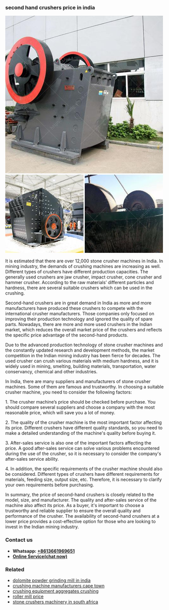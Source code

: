 <h3>second hand crushers price in india</h3><img src='1702950454.jpg' alt=''><p>It is estimated that there are over 12,000 stone crusher machines in India. In mining industry, the demands of crushing machines are increasing as well. Different types of crushers have different production capacities. The generally used crushers are jaw crusher, impact crusher, cone crusher and hammer crusher. According to the raw materials’ different particles and hardness, there are several suitable crushers which can be used in the crushing.</p><p>Second-hand crushers are in great demand in India as more and more manufacturers have produced these crushers to compete with the international crusher manufacturers. Those companies only focused on improving their production technology and ignored the quality of spare parts. Nowadays, there are more and more used crushers in the Indian market, which reduces the overall market price of the crushers and reflects the specific price advantage of the second-hand products.</p><p>Due to the advanced production technology of stone crusher machines and the constantly updated research and development methods, the market competition in the Indian mining industry has been fierce for decades. The used crusher can crush various materials with medium hardness, and it is widely used in mining, smelting, building materials, transportation, water conservancy, chemical and other industries.</p><p>In India, there are many suppliers and manufacturers of stone crusher machines. Some of them are famous and trustworthy. In choosing a suitable crusher machine, you need to consider the following factors:</p><p>1. The crusher machine’s price should be checked before purchase. You should compare several suppliers and choose a company with the most reasonable price, which will save you a lot of money.</p><p>2. The quality of the crusher machine is the most important factor affecting its price. Different crushers have different quality standards, so you need to make a detailed understanding of the machine's quality before buying it.</p><p>3. After-sales service is also one of the important factors affecting the price. A good after-sales service can solve various problems encountered during the use of the crusher, so it is necessary to consider the company's after-sales service ability.</p><p>4. In addition, the specific requirements of the crusher machine should also be considered. Different types of crushers have different requirements for materials, feeding size, output size, etc. Therefore, it is necessary to clarify your own requirements before purchasing.</p><p>In summary, the price of second-hand crushers is closely related to the model, size, and manufacturer. The quality and after-sales service of the machine also affect its price. As a buyer, it's important to choose a trustworthy and reliable supplier to ensure the overall quality and performance of the crusher. The availability of second-hand crushers at a lower price provides a cost-effective option for those who are looking to invest in the Indian mining industry.</p><h3>Contact us</h3><ul><li><strong>Whatsapp:&nbsp;<a href="https://wa.me/8613661969651">+8613661969651</a></strong></li><li><a href="https://swt.shibang-china.com/?git&amp;zhl&amp;second hand crushers price in india"><strong>Online Service(chat now)</strong></a></li></ul><h3>Related</h3><ul><li><a href='dolomite powder grinding mill in india.md'>dolomite powder grinding mill in india</a></li><li><a href='crushing machine manufacturers cape town.md'>crushing machine manufacturers cape town</a></li><li><a href='crushing equipment aggregates crushing.md'>crushing equipment aggregates crushing</a></li><li><a href='roller mill price.md'>roller mill price</a></li><li><a href='stone crushers machinery in south africa.md'>stone crushers machinery in south africa</a></li></ul>